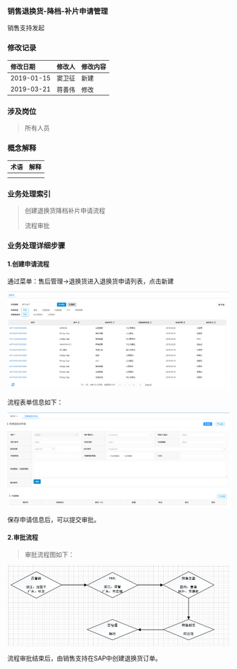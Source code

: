 ### 销售退换货-降档-补片申请管理

销售支持发起

### 修改记录

| 修改日期 | 修改人 | 修改内容 |
| :--- | :--- | :--- |
| 2019-01-15 | 窦卫征 | 新建 |
| 2019-03-21 | 蒋善伟 | 修改 |

### 涉及岗位

> 所有人员

### 概念解释

| 术语 | 解释 |
| :--- | :--- |
|  |  |
|  |  |

### 业务处理索引

> 创建退换货降档补片申请流程
>
> 流程审批

### 业务处理详细步骤

#### 1.创建申请流程

通过菜单：售后管理-&gt;退换货进入退换货申请列表，点击新建

![](/assets/thhsqlb)

流程表单信息如下：

![](/assets/xjthhsqbd)

保存申请信息后，可以提交审批。

#### 2.审批流程

> 审批流程图如下：

![](/assets/tuihhsqsp)

流程审批结束后，由销售支持在SAP中创建退换货订单。

